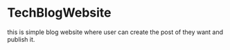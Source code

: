# TechBlogWebsite
this is simple blog website where user can create the post of they want and publish it.
